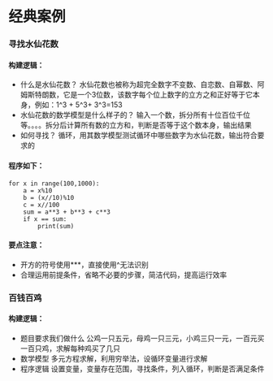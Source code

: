 # 经典案例
### 寻找水仙花数
#### 构建逻辑： 
* 什么是水仙花数？
水仙花数也被称为超完全数字不变数、自恋数、自幂数、阿姆斯特朗数，它是一个3位数，该数字每个位上数字的立方之和正好等于它本身，例如：1^3 + 5^3+ 3^3=153 
* 水仙花数的数学模型是什么样子的？
输入一个数，拆分所有十位百位千位等。。。。拆分后计算所有数的立方和，判断是否等于这个数本身，输出结果
* 如何寻找？
循环，用其数学模型测试循环中哪些数字为水仙花数，输出符合要求的
#### 程序如下：
```
for x in range(100,1000):
    a = x%10
    b = (x//10)%10
    c = x//100
    sum = a**3 + b**3 + c**3
    if x == sum:
        print(sum)
```
#### 要点注意：
* 开方的符号使用***，直接使用^无法识别
* 合理运用前提条件，省略不必要的步骤，简洁代码，提高运行效率

### 百钱百鸡
#### 构建逻辑：
* 题目要求我们做什么
公鸡一只五元，母鸡一只三元，小鸡三只一元，一百元买一百只鸡，求解每种鸡买了几只
* 数学模型
多元方程求解，利用穷举法，设循环变量进行求解
* 程序逻辑
设置变量，变量存在范围，寻找条件，列入循环，判断是否满足条件
